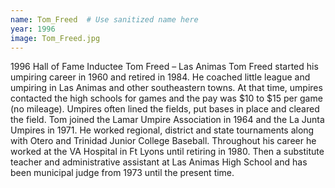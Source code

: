 ```yaml
---
name: Tom_Freed  # Use sanitized name here
year: 1996
image: Tom_Freed.jpg
---
```


1996 Hall of Fame Inductee Tom Freed – Las Animas
Tom Freed started his umpiring career in 1960 and retired in 1984. He coached little league and
umpiring in Las Animas and other southeastern towns. At that time, umpires contacted the high
schools for games and the pay was $10 to $15 per game (no mileage). Umpires often lined the fields,
put bases in place and cleared the field. Tom joined the Lamar Umpire Association in 1964 and the La
Junta Umpires in 1971. He worked regional, district and state tournaments along with Otero and
Trinidad Junior College Baseball.
Throughout his career he worked at the VA Hospital in Ft Lyons until retiring in 1980. Then a substitute
teacher and administrative assistant at Las Animas High School and has been municipal judge from
1973 until the present time.